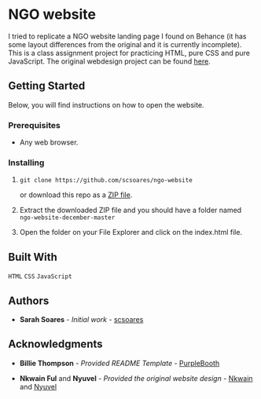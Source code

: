 # NGO website

I tried to replicate a NGO website landing page I found on Behance (it has some layout differences from the original and it is currently incomplete). This is a class assignment project for practicing HTML, pure CSS and pure JavaScript. The original webdesign project can be found [here](https://www.behance.net/gallery/181092415/EVENT-LANDING-PAGE-(RESPONSIVE)-NGO-Website?tracking_source=search_projects|portfolio+website).

## Getting Started

Below, you will find instructions on how to open the website.

### Prerequisites

- Any web browser.

### Installing

1. ```
   git clone https://github.com/scsoares/ngo-website
   ```

   or download this repo as a [ZIP file](https://github.com/scsoares/ngo-website/archive/master.zip).

2. Extract the downloaded ZIP file and you should have a folder named `ngo-website-december-master`

3. Open the folder on your File Explorer and click on the index.html file.

## Built With

`HTML` `CSS` `JavaScript`

## Authors

- **Sarah Soares** - _Initial work_ - [scsoares](https://github.com/scsoares)

## Acknowledgments

- **Billie Thompson** - _Provided README Template_ -
  [PurpleBooth](https://github.com/PurpleBooth)

- **Nkwain Ful** and **Nyuvel** - _Provided the original website design_ - [Nkwain](https://www.behance.net/Nkwainful) and [Nyuvel](https://www.behance.net/NyuvelUX)

